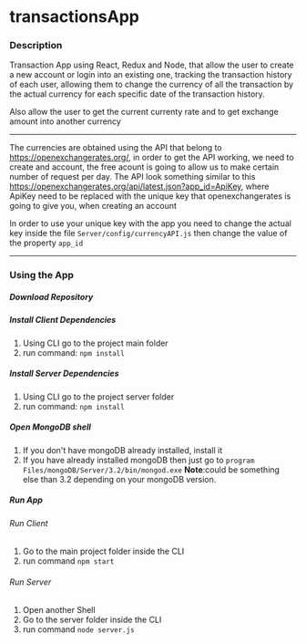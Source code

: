 # transactionsApp
### Description
Transaction App using React, Redux and Node, that allow the user to create a new account
or login into an existing one, tracking the transaction history of each user, allowing them
to change the currency of all the transaction by the actual currency for each specific date
of the transaction history.

Also allow the user to get the current currenty rate and to get exchange amount into another currency
***
The currencies are obtained using the API that belong to https://openexchangerates.org/, in order to get the
API working, we need to create and account, the free acount is going to allow us to make certain
number of request per day. The API look something similar to this 
https://openexchangerates.org/api/latest.json?app_id=ApiKey, where ApiKey need to be replaced
with the unique key that openexchangerates is going to give you, when creating an account

In order to use your unique key with the app  you need to change the actual key inside the file `Server/config/currencyAPI.js`
then change the value of the property `app_id`
***

### Using the App
##### Download Repository
##### Install Client Dependencies
1. Using CLI go to the project main folder
2. run command: `npm install`

##### Install Server Dependencies
1. Using CLI go to the project server folder
2. run command: `npm install`

##### Open MongoDB shell
1. If you don't have mongoDB already installed, install it
2. If you have already installed mongoDB then just go to `program Files/mongoDB/Server/3.2/bin/mongod.exe`
**Note**:could be something else than 3.2 depending on your mongoDB version.

##### Run App

###### Run Client
1. Go to the main project folder inside the CLI
2. run command `npm start`

###### Run Server
1. Open another Shell
2. Go to the server folder inside the CLI
3. run command `node server.js`


